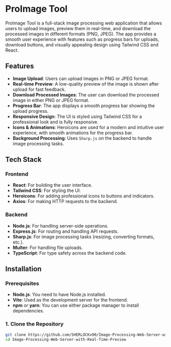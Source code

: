 # ProImage Tool

ProImage Tool is a full-stack image processing web application that allows users to upload images, preview them in real-time, and download the processed images in different formats (PNG, JPEG). The app provides a smooth user experience with features such as progress bars for uploads, download buttons, and visually appealing design using Tailwind CSS and React.

## Features

- **Image Upload**: Users can upload images in PNG or JPEG format.
- **Real-time Preview**: A low-quality preview of the image is shown after upload for fast feedback.
- **Download Processed Images**: The user can download the processed image in either PNG or JPEG format.
- **Progress Bar**: The app displays a smooth progress bar showing the upload progress.
- **Responsive Design**: The UI is styled using Tailwind CSS for a professional look and is fully responsive.
- **Icons & Animations**: Heroicons are used for a modern and intuitive user experience, with smooth animations for the progress bar.
- **Background Processing**: Uses `Sharp.js` on the backend to handle image processing tasks.

## Tech Stack

### Frontend
- **React**: For building the user interface.
- **Tailwind CSS**: For styling the UI.
- **Heroicons**: For adding professional icons to buttons and indicators.
- **Axios**: For making HTTP requests to the backend.

### Backend
- **Node.js**: For handling server-side operations.
- **Express.js**: For routing and handling API requests.
- **Sharp.js**: For image processing tasks (resizing, converting formats, etc.).
- **Multer**: For handling file uploads.
- **TypeScript**: For type safety across the backend code.

## Installation

### Prerequisites

- **Node.js**: You need to have Node.js installed.
- **Vite**: Used as the development server for the frontend.
- **npm** or **yarn**: You can use either package manager to install dependencies.

### 1. Clone the Repository

```bash
git clone https://github.com/SHERLOCKx90/Image-Processing-Web-Server-with-Real-Time-Preview.git
cd Image-Processing-Web-Server-with-Real-Time-Preview

